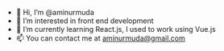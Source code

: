 - 👋 Hi, I’m @aminurmuda
- 👀 I’m interested in front end development
- 🌱 I’m currently learning React.js, I used to work using Vue.js
- 📫 You can contact me at aminurmuda@gmail.com

<!---
aminurmuda/aminurmuda is a ✨ special ✨ repository because its `README.md` (this file) appears on your GitHub profile.
You can click the Preview link to take a look at your changes.
--->
